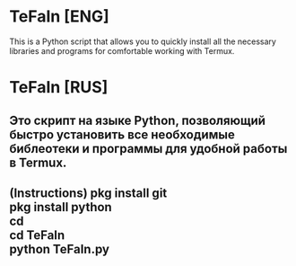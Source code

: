 # TeFaIn [ENG]
This is a Python script that allows you to quickly install all the necessary libraries and programs for comfortable working with Termux.
# TeFaIn [RUS]
Это скрипт на языке Python, позволяющий быстро установить все необходимые библеотеки и программы для удобной работы в Termux.
----------------------------------------------------------------------------------------------------------------------------------------
(Instructions)
pkg install git     
pkg install python         
cd     
cd TeFaIn     
python TeFaIn.py     
----------------------------------------------------------------------------------------------------------------------------------------
